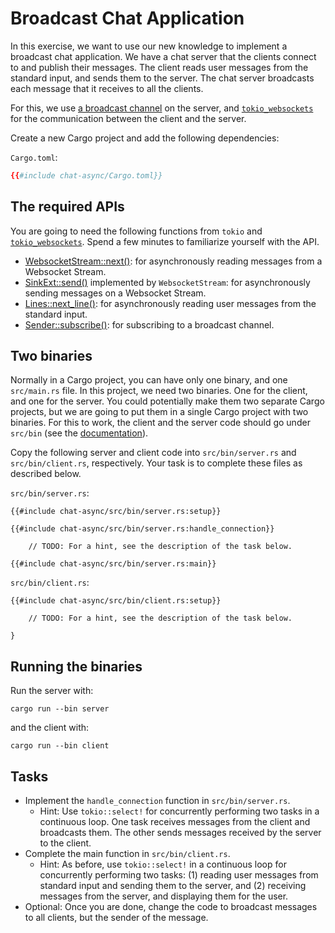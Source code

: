 # Broadcast Chat Application

In this exercise, we want to use our new knowledge to implement a broadcast
chat application. We have a chat server that the clients connect to and publish
their messages. The client reads user messages from the standard input, and
sends them to the server. The chat server broadcasts each message that it
receives to all the clients.

For this, we use [a broadcast channel][1] on the server, and
[`tokio_websockets`][2] for the communication between the client and the
server.

Create a new Cargo project and add the following dependencies:

`Cargo.toml`:

<!-- File Cargo.toml -->

```toml
{{#include chat-async/Cargo.toml}}
```

## The required APIs
You are going to need the following functions from `tokio` and
[`tokio_websockets`][2]. Spend a few minutes to familiarize yourself with the
API. 

- [WebsocketStream::next()][3]: for asynchronously reading messages from a
  Websocket Stream.
- [SinkExt::send()][4] implemented by `WebsocketStream`: for asynchronously
  sending messages on a Websocket Stream.
- [Lines::next_line()][5]: for asynchronously reading user messages
  from the standard input.
- [Sender::subscribe()][6]: for subscribing to a broadcast channel.


## Two binaries

Normally in a Cargo project, you can have only one binary, and one
`src/main.rs` file. In this project, we need two binaries. One for the client,
and one for the server. You could potentially make them two separate Cargo
projects, but we are going to put them in a single Cargo project with two
binaries. For this to work, the client and the server code should go under
`src/bin` (see the [documentation][7]). 

Copy the following server and client code into `src/bin/server.rs` and
`src/bin/client.rs`, respectively. Your task is to complete these files as
described below. 

`src/bin/server.rs`:

<!-- File src/bin/server.rs -->

```rust,compile_fail
{{#include chat-async/src/bin/server.rs:setup}}

{{#include chat-async/src/bin/server.rs:handle_connection}}

    // TODO: For a hint, see the description of the task below.

{{#include chat-async/src/bin/server.rs:main}}
```

`src/bin/client.rs`:

<!-- File src/bin/client.rs -->

```rust,compile_fail
{{#include chat-async/src/bin/client.rs:setup}}

    // TODO: For a hint, see the description of the task below.

}
```

## Running the binaries
Run the server with:

```shell
cargo run --bin server
```

and the client with:

```shell
cargo run --bin client
```

## Tasks

* Implement the `handle_connection` function in `src/bin/server.rs`.
  * Hint: Use `tokio::select!` for concurrently performing two tasks in a
    continuous loop. One task receives messages from the client and broadcasts
    them. The other sends messages received by the server to the client.
* Complete the main function in `src/bin/client.rs`.
  * Hint: As before, use `tokio::select!` in a continuous loop for concurrently
    performing two tasks: (1) reading user messages from standard input and
    sending them to the server, and (2) receiving messages from the server, and
    displaying them for the user.
* Optional: Once you are done, change the code to broadcast messages to all
  clients, but the sender of the message.

[1]: https://docs.rs/tokio/latest/tokio/sync/broadcast/fn.channel.html
[2]: https://docs.rs/tokio-websockets/0.3.2/tokio_websockets/
[3]: https://docs.rs/tokio-websockets/0.3.2/tokio_websockets/proto/struct.WebsocketStream.html#method.next
[4]: https://docs.rs/futures-util/0.3.28/futures_util/sink/trait.SinkExt.html#method.send
[5]: https://docs.rs/tokio/latest/tokio/io/struct.Lines.html#method.next_line
[6]: https://docs.rs/tokio/latest/tokio/sync/broadcast/struct.Sender.html#method.subscribe
[7]: https://doc.rust-lang.org/cargo/reference/cargo-targets.html#binaries
